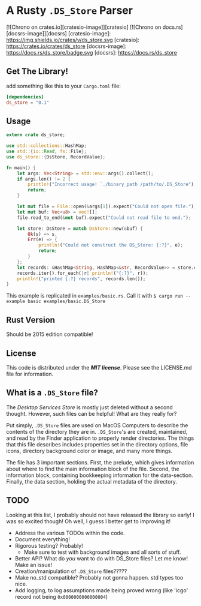 # A Rusty `.DS_Store` Parser #


[![Chrono on crates.io][cratesio-image]][cratesio]
[![Chrono on docs.rs][docsrs-image]][docsrs]
[cratesio-image]: https://img.shields.io/crates/v/ds_store.svg
[cratesio]: https://crates.io/crates/ds_store
[docsrs-image]: https://docs.rs/ds_store/badge.svg
[docsrs]: https://docs.rs/ds_store

## Get The Library! ##

add something like this to your `Cargo.toml` file:

```toml
[dependencies]
ds_store = "0.1"
```

## Usage ##

```rust
extern crate ds_store;

use std::collections::HashMap;
use std::{io::Read, fs::File};
use ds_store::{DsStore, RecordValue};

fn main() {
    let args: Vec<String> = std::env::args().collect();
    if args.len() != 2 {
        println!("Incorrect usage! `./binary_path /path/to/.DS_Store");
        return;
    }

    let mut file = File::open(&args[1]).expect("Could not open file.");
    let mut buf: Vec<u8> = vec![];
    file.read_to_end(&mut buf).expect("Could not read file to end.");

    let store: DsStore = match DsStore::new(&buf) {
        Ok(s) => s,
        Err(e) => {
            println!("Could not construct the DS_Store: {:?}", e);
            return;
        }
    };
    let records: &HashMap<String, HashMap<&str, RecordValue>> = store.contents();
    records.iter().for_each(|r| println!("{:?}", r));
    println!("printed {:?} records", records.len());
}
```

This example is replicated in `examples/basic.rs`. Call it with `$ cargo run --example basic examples/basic.DS_Store`

## Rust Version ##

Should be 2015 edition compatible!

## License ##

This code is distributed under the ***MIT license***.
Please see the LICENSE.md file for information.


## What is a `.DS_Store` file? ##

The _Desktop Services Store_ is mostly just deleted without a second thought. However, such files can be helpful! What are they really for?

Put simply, `.DS_Store` files are used on MacOS Computers to describe the contents of the directory they are in.
`.DS_Store`'s are created, maintained, and read by the Finder application to properly render directories.
The things that this file describes includes properties set in the directory options, file icons, directory background color or image, and many more things.

The file has 3 important sections. First, the prelude, which gives information about where to find the main information block of the file. Second, the information block, containing bookkeeping information for the data-section. Finally, the data section, holding the actual metadata of the directory.


## TODO ##

Looking at this list, I probably should not have released the library so early! I was so excited though!
Oh well, I guess I better get to improving it!

* Address the various TODOs within the code.
* Document everything!
* Rigorous testing? Probably!
    * Make sure to test with background images and all sorts of stuff.
* Better API? What do _you_ want to do with DS_Store files? Let me know! Make an issue!
* Creation/manipulation of `.DS_Store` files?????
* Make no_std compatible? Probably not gonna happen. std types too nice.
* Add logging, to log assumptions made being proved wrong (like 'icgo' record not being `0x0000000000000004`)
